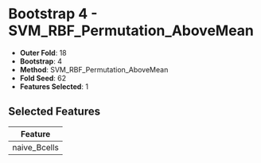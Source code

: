 # Bootstrap 4 - SVM_RBF_Permutation_AboveMean

- **Outer Fold**: 18
- **Bootstrap**: 4
- **Method**: SVM_RBF_Permutation_AboveMean
- **Fold Seed**: 62
- **Features Selected**: 1

## Selected Features

| Feature |
|---------|
| naive_Bcells |
